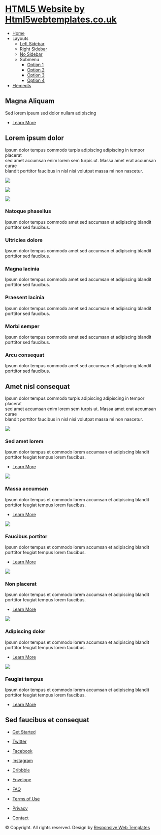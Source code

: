   

  

[HTML5 Website by Html5webtemplates.co.uk](index.html)
======================================================

*   [Home](index.html)
*   Layouts
    *   [Left Sidebar](left-sidebar.html)
    *   [Right Sidebar](right-sidebar.html)
    *   [No Sidebar](no-sidebar.html)
    *   Submenu
        *   [Option 1](#)
        *   [Option 2](#)
        *   [Option 3](#)
        *   [Option 4](#)
*   [Elements](elements.html)

Magna Aliquam
-------------

Sed lorem ipsum sed dolor nullam adipiscing

*   [Learn More](#one)

Lorem ipsum dolor
-----------------

Ipsum dolor tempus commodo turpis adipiscing adipiscing in tempor placerat  
sed amet accumsan enim lorem sem turpis ut. Massa amet erat accumsan curae  
blandit porttitor faucibus in nisl nisi volutpat massa mi non nascetur.

![](images/slide01.jpg)

![](images/slide02.jpg)

![](images/slide03.jpg)

### Natoque phasellus

Ipsum dolor tempus commodo amet sed accumsan et adipiscing blandit porttitor sed faucibus.

### Ultricies dolore

Ipsum dolor tempus commodo amet sed accumsan et adipiscing blandit porttitor sed faucibus.

### Magna lacinia

Ipsum dolor tempus commodo amet sed accumsan et adipiscing blandit porttitor sed faucibus.

### Praesent lacinia

Ipsum dolor tempus commodo amet sed accumsan et adipiscing blandit porttitor sed faucibus.

### Morbi semper

Ipsum dolor tempus commodo amet sed accumsan et adipiscing blandit porttitor sed faucibus.

### Arcu consequat

Ipsum dolor tempus commodo amet sed accumsan et adipiscing blandit porttitor sed faucibus.

Amet nisl consequat
-------------------

Ipsum dolor tempus commodo turpis adipiscing adipiscing in tempor placerat  
sed amet accumsan enim lorem sem turpis ut. Massa amet erat accumsan curae  
blandit porttitor faucibus in nisl nisi volutpat massa mi non nascetur.

[![](images/pic01.jpg)](#)

### Sed amet lorem

Ipsum dolor tempus et commodo lorem accumsan et adipiscing blandit porttitor feugiat tempus lorem faucibus.

*   [Learn More](#)

[![](images/pic02.jpg)](#)

### Massa accumsan

Ipsum dolor tempus et commodo lorem accumsan et adipiscing blandit porttitor feugiat tempus lorem faucibus.

*   [Learn More](#)

[![](images/pic03.jpg)](#)

### Faucibus portitor

Ipsum dolor tempus et commodo lorem accumsan et adipiscing blandit porttitor feugiat tempus lorem faucibus.

*   [Learn More](#)

[![](images/pic04.jpg)](#)

### Non placerat

Ipsum dolor tempus et commodo lorem accumsan et adipiscing blandit porttitor feugiat tempus lorem faucibus.

*   [Learn More](#)

[![](images/pic05.jpg)](#)

### Adipiscing dolor

Ipsum dolor tempus et commodo lorem accumsan et adipiscing blandit porttitor feugiat tempus lorem faucibus.

*   [Learn More](#)

[![](images/pic06.jpg)](#)

### Feugiat tempus

Ipsum dolor tempus et commodo lorem accumsan et adipiscing blandit porttitor feugiat tempus lorem faucibus.

*   [Learn More](#)

Sed faucibus et consequat
-------------------------

*   [Get Started](#)

*   [Twitter](#)
*   [Facebook](#)
*   [Instagram](#)
*   [Dribbble](#)
*   [Envelope](#)

*   [FAQ](#)
*   [Terms of Use](#)
*   [Privacy](#)
*   [Contact](#)

© Copyright. All rights reserved. Design by [Responsive Web Templates](http://www.html5webtemplates.co.uk)